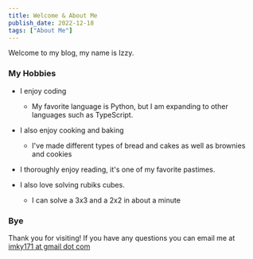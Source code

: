 ```yaml
---
title: Welcome & About Me
publish_date: 2022-12-18
tags: ["About Me"]
---
```


Welcome to my blog, my name is Izzy. 

### My Hobbies

* I enjoy coding
    * My favorite language is Python, but I am expanding to other languages such as TypeScript.

* I also enjoy cooking and baking
    * I've made different types of bread and cakes as well as brownies and cookies

* I thoroughly enjoy reading, it's one of my favorite pastimes.
* I also love solving rubiks cubes.
    * I can solve a 3x3 and a 2x2 in about a minute

### Bye

Thank you for visiting! If you have any questions you can email me at [imky171 at gmail dot com](mailto:imky171@gmail.com)